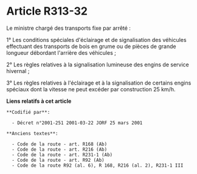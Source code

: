 # Article R313-32

Le ministre chargé des transports fixe par arrêté :

1° Les conditions spéciales d'éclairage et de signalisation des véhicules effectuant des transports de bois en grume ou de
pièces de grande longueur débordant l'arrière des véhicules ;

2° Les règles relatives à la signalisation lumineuse des engins de service hivernal ;

3° Les règles relatives à l'éclairage et à la signalisation de certains engins spéciaux dont la vitesse ne peut excéder par
construction 25 km/h.

**Liens relatifs à cet article**

	**Codifié par**:

	  - Décret n°2001-251 2001-03-22 JORF 25 mars 2001

	**Anciens textes**:

	  - Code de la route - art. R168 (Ab)
	  - Code de la route - art. R216 (Ab)
	  - Code de la route - art. R231-1 (Ab)
	  - Code de la route - art. R92 (Ab)
	  - Code de la route R92 (al. 6), R 168, R216 (al. 2), R231-1 III
